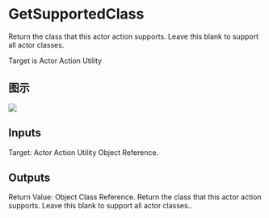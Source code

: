 # GetSupportedClass

Return the class that this actor action supports. Leave this blank to support all actor classes.

Target is Actor Action Utility

## 图示

![]($-20221218-18012138.png)

## Inputs

Target: Actor Action Utility Object Reference.  

## Outputs

Return Value: Object Class Reference. Return the class that this actor action supports. Leave this blank to support all actor classes..

